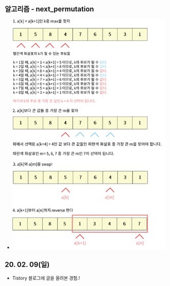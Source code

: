 ## 알고리즘 - next_permutation
 - ![Alt text](./img/img_200209.jpg)


## 20. 02. 09(일)
 - Tistory 블로그에 글을 올려본 경험.!